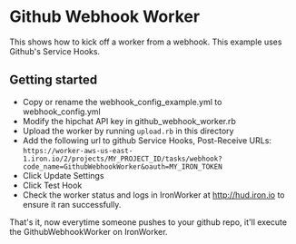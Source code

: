 # Github Webhook Worker

This shows how to kick off a worker from a webhook. This example uses Github's Service Hooks.

## Getting started

- Copy or rename the webhook_config_example.yml to webhook_config.yml
- Modify the hipchat API key in github_webhook_worker.rb
- Upload the worker by running `upload.rb` in this directory
- Add the following url to github Service Hooks, Post-Receive URLs: `https://worker-aws-us-east-1.iron.io/2/projects/MY_PROJECT_ID/tasks/webhook?code_name=GithubWebhookWorker&oauth=MY_IRON_TOKEN`
- Click Update Settings
- Click Test Hook
- Check the worker status and logs in IronWorker at http://hud.iron.io to ensure it ran successfully.

That's it, now everytime someone pushes to your github repo, it'll execute the GithubWebhookWorker on IronWorker.

